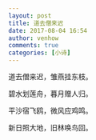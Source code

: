 ```yaml
---
layout: post
title: 道去僧来迟
date: 2017-08-04 16:54
author: venhow
comments: true
categories: [小诗]
---
```

道去僧来迟，雏燕挂东枝。

碧水划莲舟，暮月赠人归。

平沙宿飞鸥，微风应鸡鸣。

新日照大地，旧林唤鸟回。
